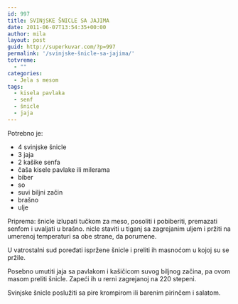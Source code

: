 ```yaml
---
id: 997
title: SVINjSKE ŠNICLE SA JAJIMA
date: 2011-06-07T13:54:35+00:00
author: mila
layout: post
guid: http://superkuvar.com/?p=997
permalink: '/svinjske-šnicle-sa-jajima/'
totvreme:
  - ""
categories:
  - Jela s mesom
tags:
  - kisela pavlaka
  - senf
  - šnicle
  - jaja
---
```

Potrebno je:

  * 4 svinjske šnicle
  * 3 jaja
  * 2 kašike senfa
  * čaša kisele pavlake ili milerama
  * biber
  * so
  * suvi biljni začin
  * brašno
  * ulje

Priprema: šnicle izlupati tučkom za meso, posoliti i pobiberiti, premazati senfom i uvaljati u brašno.  nicle staviti u tiganj sa zagrejanim uljem i pržiti na umerenoj temperaturi sa obe strane, da porumene.

U vatrostalni sud poređati ispržene šnicle i preliti ih masnoćom u kojoj su se pržile.

Posebno umutiti jaja sa pavlakom i kašičicom suvog biljnog začina, pa ovom masom preliti šnicle. Zapeći ih u rerni zagrejanoj na 220 stepeni.

Svinjske šnicle poslužiti sa pire krompirom ili barenim pirinčem i salatom.